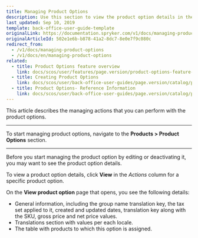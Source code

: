 ```yaml
---
title: Managing Product Options
description: Use this section to view the product option details in the Back Office.
last_updated: Sep 10, 2019
template: back-office-user-guide-template
originalLink: https://documentation.spryker.com/v1/docs/managing-product-options
originalArticleId: 502e1e6b-b878-41a2-8dc7-8e0e7f9c080c
redirect_from:
  - /v1/docs/managing-product-options
  - /v1/docs/en/managing-product-options
related:
  - title: Product Options feature overview
    link: docs/scos/user/features/page.version/product-options-feature-overview.html
  - title: Creating Product Options
    link: docs/scos/user/back-office-user-guides/page.version/catalog/product-options/creating-product-options.html
  - title: Product Options- Reference Information
    link: docs/scos/user/back-office-user-guides/page.version/catalog/product-options/references/product-options-reference-information.html
---
```


This article describes the managing actions that you can perform with the product options. 
***
To start managing product options, navigate to the **Products > Product Options** section.
***
Before you start managing the product option by editing or deactivating it, you may want to see the product option details. 

To view a product option details, click **View** in the _Actions_ column for a specific product option.

On the **View product option** page that opens, you see the following details:
* General information, including the group name translation key, the tax set applied to it, created and updated dates, translation key along with the SKU, gross price and net price values.
* Translations section with values per each locale.
* The table with products to which this option is assigned.
